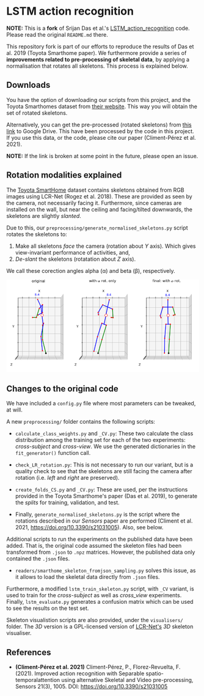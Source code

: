 # LSTM action recognition

**NOTE:** This is a **fork** of Srijan Das et al.'s [LSTM_action_recognition](https://github.com/srijandas07/LSTM_action_recognition) code. Please read the original `README.md` there.

This repository fork is part of our efforts to reproduce the results of Das et al. 2019 (Toyota Smarthome paper).
We furthermore provide a series of **improvements related to pre-processing of skeletal data**, by applying a normalisation
that rotates all skeletons. This process is explained below.

## Downloads

You have the option of downloading our scripts from this project, and the Toyota Smarthomes dataset from [their website](https://project.inria.fr/toyotasmarthome/). This way you will obtain the set of rotated skeletons.

Alternatively, you can get the pre-processed (rotated skeletons) from [this link](https://drive.google.com/file/d/1we1lrMJSmnZRzPmKYRcD-zyO8kZFfjw6/view?usp=sharing) to Google Drive. This have been processed by the code in this project. If you use this data, or the code, please cite our paper (Climent-Pérez et al. 2021).

**NOTE:** If the link is broken at some point in the future, please open an issue.

## Rotation modalities explained

The [Toyota SmartHome](https://project.inria.fr/toyotasmarthome/) dataset contains skeletons obtained from RGB images using LCR-Net (Rogez et al. 2018). These are provided as seen by the camera, not necessarily facing it. Furthermore, since cameras are installed on the wall, but near the ceiling and facing/tilted downwards, the skeletons are slightly _slanted_. 

Due to this, our `preprocessing/generate_normalised_skeletons.py` script rotates the skeletons to:

1. Make all skeletons _face_ the camera (rotation about _Y_ axis). Which gives view-invariant performance of activities, and,
2. _De-slant_ the skeletons (rotatation about _Z_ axis).

We call these corection angles alpha (&alpha;) and beta (&beta;), respectively.

![rotated skeletons](./Figure_rot_skeletons.png)

## Changes to the original code

We have included a `config.py` file where most parameters can be tweaked, at will.

A new `preprocessing/` folder contains the following scripts:

* `calculate_class_weights.py` and `_CV.py`: These two calculate the class distribution among the training set for each
  of the two experiments: _cross-subject_ and _cross-view_. We use the generated dictionaries in the `fit_generator()`
  function call.
  
* `check_LR_rotation.py`: This is not necessary to run our variant, but is a quality check to see that the skeletons are
  still facing the camera after rotation (i.e. _left_ and _right_ are preserved).
  
* `create_folds_CS.py` and `_CV.py`: These are used, per the instructions provided in the Toyota Smarthome's paper
  (Das et al. 2019), to generate the _splits_ for training, validation, and test.
  
* Finally, `generate_normalised_skeletons.py` is the script where the rotations described in our _Sensors_ paper are
  performed (Climent et al. 2021, https://doi.org/10.3390/s21031005). Also, see below.
  
Additional scripts to run the experiments on the published data have been added. That is, the original code assumed the
skeleton files had been transformed from `.json` to `.npz` matrices. However, the published data only contained the
`.json` files.

* `readers/smarthome_skeleton_fromjson_sampling.py` solves this issue, as it allows to load the skeletal data directly
  from `.json` files.
  
Furthermore, a modified `lstm_train_skeleton.py` script, with `_CV` variant, is used to train for the _cross-subject_ as well as _cross_view_ experiments. Finally, `lstm_evaluate.py` generates a confusion matrix which can be used to see the results on the test set. 

Skeleton visualistion scripts are also provided, under the `visualisers/` folder. The _3D_ version is a GPL-licensed version
of [LCR-Net's](https://thoth.inrialpes.fr/src/LCR-Net/) _3D_ skeleton visualiser.

## References

* **(Climent-Pérez et al. 2021)** Climent-Pérez, P., Florez-Revuelta, F. (2021). Improved action recognition with Separable spatio-temporalattention using alternative Skeletal and Video pre-processing, Sensors 21(3), 1005. DOI: https://doi.org/10.3390/s21031005
